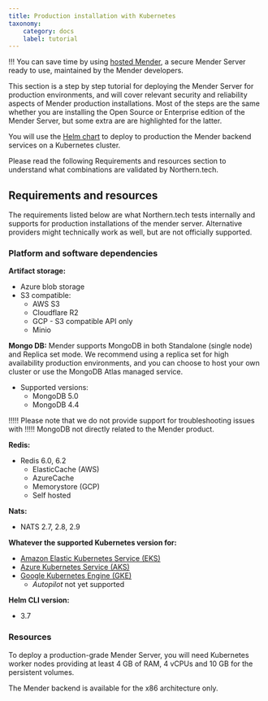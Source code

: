 ```yaml
---
title: Production installation with Kubernetes
taxonomy:
    category: docs
    label: tutorial
---
```


!!! You can save time by using [hosted Mender](https://hosted.mender.io?target=_blank), a secure Mender Server ready to use, maintained by the Mender developers.


This section is a step by step tutorial for deploying the Mender Server for production
environments, and will cover relevant security and reliability aspects of Mender
production installations.  Most of the steps are the same whether you are installing
the Open Source or Enterprise edition of the Mender Server, but some extra are
are highlighted for the latter.

You will use the [Helm chart](https://github.com/mendersoftware/mender-helm) to
deploy to production the Mender backend services on a Kubernetes cluster.

Please read the following Requirements and resources section to understand what combinations are validated by Northern.tech.

## Requirements and resources

The requirements listed below are what Northern.tech tests internally and supports for production installations of the mender server. Alternative providers might technically work as well, but are not officially supported.

### Platform and software dependencies


**Artifact storage:**
* Azure blob storage
* S3 compatible:
  * AWS S3
  * Cloudflare R2
  * GCP - S3 compatible API only
  * Minio


**Mongo DB:**
Mender supports MongoDB in both Standalone (single node) and Replica set mode.
We recommend using a replica set for high availability production environments,
and you can choose to host your own cluster or use the MongoDB Atlas managed
service.
* Supported versions:
  * MongoDB 5.0
  * MongoDB 4.4

!!!!! Please note that we do not provide support for troubleshooting issues with
!!!!! MongoDB not directly related to the Mender product.

**Redis:**
* Redis 6.0, 6.2
  * ElasticCache (AWS)
  * AzureCache
  * Memorystore (GCP)
  * Self hosted

**Nats:**
* NATS 2.7, 2.8, 2.9

**Whatever the supported Kubernetes version for:**
* [Amazon Elastic Kubernetes Service (EKS)](https://aws.amazon.com/eks/)
* [Azure Kubernetes Service (AKS)](https://azure.microsoft.com/en-au/services/kubernetes-service/)
* [Google Kubernetes Engine (GKE)](https://cloud.google.com/kubernetes-engine/)
    * *Autopilot* not yet supported

**Helm CLI version:**
* 3.7

### Resources

To deploy a production-grade Mender Server, you will need Kubernetes worker nodes providing
at least 4 GB of RAM, 4 vCPUs and 10 GB for the persistent volumes.

The Mender backend is available for the x86 architecture only.
